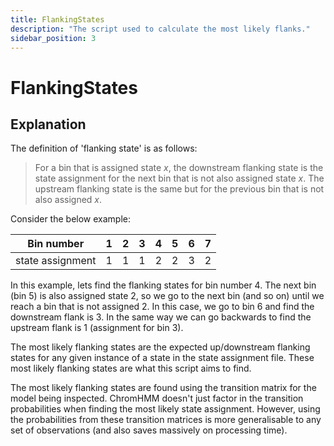 ```yaml
---
title: FlankingStates
description: "The script used to calculate the most likely flanks."
sidebar_position: 3
---
```


# FlankingStates

## Explanation

The definition of 'flanking state' is as follows:
> For a bin that is assigned state $x$, the downstream flanking state is the state assignment for the next bin that is not also assigned state $x$. The upstream flanking state is the same but for the previous bin that is not also assigned $x$.

Consider the below example:

| Bin number | 1 | 2 | 3 | 4 | 5 | 6 | 7 |
| -- | -- | -- | -- | -- | -- | -- | -- |
| state assignment | 1 | 1 | 1 | 2 | 2 | 3 | 2

In this example, lets find the flanking states for bin number 4. The next bin (bin 5) is also assigned state 2, so we go to the next bin (and so on) until we reach a bin that is not assigned 2. In this case, we go to bin 6 and find the downstream flank is 3. In the same way we can go backwards to find the upstream flank is 1 (assignment for bin 3).

The most likely flanking states are the expected up/downstream flanking states for any given instance of a state in the state assignment file. These most likely flanking states are what this script aims to find.

The most likely flanking states are found using the transition matrix for the model being inspected. ChromHMM doesn't just factor in the transition probabilities when finding the most likely state assignment. However, using the probabilities from these transition matrices is more generalisable to any set of observations (and also saves massively on processing time). 
